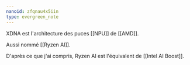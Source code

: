 ```yaml
---
nanoid: zfqnau4x5iin
type: evergreen_note
---
```

XDNA est l'architecture des puces [[NPU]] de [[AMD]].

Aussi nommé [[Ryzen AI]].

D'après ce que j'ai compris, Ryzen AI est l'équivalent de [[Intel AI Boost]].
